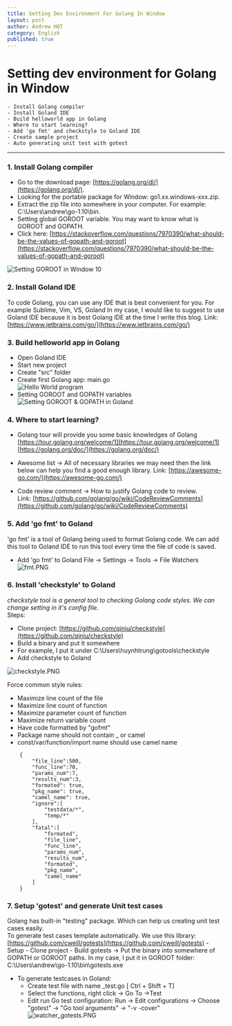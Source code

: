 ```yaml
---
title: Setting Dev Environment For Golang In Window
layout: post
author: Andrew HQT
category: English
published: true
---
```


# Setting dev environment for Golang in Window

    - Install Golang compiler 
    - Install Goland IDE
    - Build helloworld app in Golang
    - Where to start learning?
    - Add 'go fmt' and checkstyle to Goland IDE
    - Create sample project 
    - Auto generating unit test with gotest


---

### 1. Install Golang compiler

- Go to the download page: [https://golang.org/dl/](https://golang.org/dl/).  
- Looking for the portable package for Window: go1.xx.windows-xxx.zip.  
- Extract the zip file into somewhere in your computer.  For example: C:\Users\andrew\go-1.10\bin.    
- Setting global GOROOT variable. You may want to know what is GOROOT and GOPATH.    
- Click here: []()
[https://stackoverflow.com/questions/7970390/what-should-be-the-values-of-gopath-and-goroot](https://stackoverflow.com/questions/7970390/what-should-be-the-values-of-gopath-and-goroot)

![Setting GOROOT in Window 10]({{site.baseurl}}/images/setGOROOT.PNG)

### 2. Install Goland IDE

To code Golang, you can use any IDE that is best convenient for you. 
For example Sublime, Vim, VS, Goland
In my case, I would like to suggest to use Goland IDE because it is best Golang IDE at the time I write this blog.
Link: [https://www.jetbrains.com/go/](https://www.jetbrains.com/go/)
    
    
### 3. Build helloworld app in Golang

- Open Goland IDE  
- Start new project  
- Create "src" folder  
- Create first Golang app: main.go  
  ![Hello World program]({{site.baseurl}}/images/hello_program.PNG)
- Setting GOROOT and GOPATH variables
  ![Setting GOROOT & GOPATH in Goland]({{site.baseurl}}/images/goroot-gopath.PNG)

### 4. Where to start learning?

- Golang tour will provide you some basic knowledges of Golang 
[https://tour.golang.org/welcome/1](https://tour.golang.org/welcome/1)
[https://golang.org/doc/](https://golang.org/doc/)

- Awesome list -> All of necessary libraries we may need then the link below can help you find a good enough library. 
Link: [https://awesome-go.com/](https://awesome-go.com/)

- Code review comment -> How to justify Golang code to review.  
Link: [https://github.com/golang/go/wiki/CodeReviewComments](https://github.com/golang/go/wiki/CodeReviewComments)

### 5. Add 'go fmt' to Goland
'go fmt' is a tool of Golang being used to format Golang code. We can add this tool to Goland IDE to run this tool every time the file of code is saved. 

- Add 'go fmt' to Goland
    File -> Settings -> Tools -> File Watchers
![fmt.PNG]({{site.baseurl}}/images/fmt.PNG)

              
### 6. Install 'checkstyle' to Goland
*checkstyle tool is a general tool to checking Golang code styles. We can change setting in it's config file.*  
Steps:
+ Clone project: [https://github.com/qiniu/checkstyle](https://github.com/qiniu/checkstyle)
+ Build a binary and put it somewhere
+ For example, I put it under C:\Users\huynhtrung\gotools\checkstyle
+ Add checkstyle to Goland
			
 ![checkstyle.PNG]({{site.baseurl}}/images/checkstyle.PNG)

Force common style rules:
* Maximize line count of the file
* Maximize line count of function
* Maximize parameter count of function
* Maximize return variable count
* Have code formatted by "gofmt"
* Package name should not contain _ or camel 
* const/var/function/import name should use camel name

~~~
    {
        "file_line":500,
        "func_line":70,
        "params_num":7,
        "results_num":3,
        "formated": true,
        "pkg_name": true,
        "camel_name": true,
        "ignore":[
            "testdata/*",
            "temp/*"
        ],
        "fatal":[
            "formated",
            "file_line",
            "func_line",
            "params_num",
            "results_num",
            "formated",
            "pkg_name",
            "camel_name"
        ]
    }
~~~

### 7. Setup 'gotest' and generate Unit test cases

Golang has built-in "testing" package. Which can help us creating unit test cases easily.  
To generate test cases template automatically. We use this library:  
[https://github.com/cweill/gotests](https://github.com/cweill/gotests)
    - Setup
    - Clone project
    - Build gotests
-> Put the binary into somewhere of GOPATH or GOROOT paths.
In my case, I put it in GOROOT folder: C:\Users\andrew\go-1.10\bin\gotests.exe

- To generate testcases in Goland:
    + Create test file with name <go filename>_test.go [ Ctrl + Shift + T]
    + Select the functions, right click -> Go To ->Test
    + Edit run Go test configuration:
            Run -> Edit configurations ->  Choose "gotest" -> "Go tool arguments" -> "-v -cover"
![watcher_gotests.PNG]({{site.baseurl}}/images/watcher_gotests.PNG)